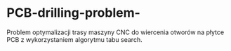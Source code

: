 # PCB-drilling-problem-
Problem optymalizacji trasy maszyny CNC do wiercenia otworów na płytce PCB z wykorzystaniem algorytmu tabu search.
